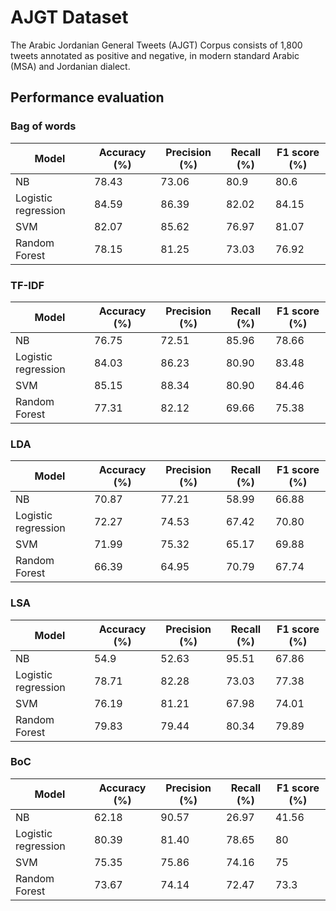 # AJGT Dataset
The Arabic Jordanian General Tweets (AJGT) Corpus consists of 1,800 tweets annotated as positive and negative, in modern standard Arabic (MSA) and Jordanian dialect.

## Performance evaluation
### Bag of words
| Model| Accuracy (%) | Precision (%) | Recall (%) | F1 score (%)|
| -| - | - | - | - |
| NB | 78.43 | 73.06 | 80.9 | 80.6 |
| Logistic regression | 84.59 | 86.39 | 82.02 | 84.15 |
| SVM | 82.07 | 85.62 | 76.97 | 81.07 |
| Random Forest | 78.15 | 81.25 | 73.03 | 76.92 |

### TF-IDF
| Model| Accuracy (%) | Precision (%) | Recall (%) | F1 score (%)|
| -| - | - | - | - |
| NB | 76.75 | 72.51 | 85.96 | 78.66 |
| Logistic regression | 84.03 | 86.23 | 80.90 | 83.48 |
| SVM | 85.15 | 88.34 | 80.90 | 84.46 |
| Random Forest | 77.31 | 82.12 | 69.66 | 75.38 |
### LDA
| Model| Accuracy (%) | Precision (%) | Recall (%) | F1 score (%)|
| -| - | - | - | - |
| NB | 70.87 | 77.21 | 58.99 | 66.88 |
| Logistic regression | 72.27 | 74.53 | 67.42 | 70.80 |
| SVM | 71.99 | 75.32 | 65.17 | 69.88 |
| Random Forest | 66.39 | 64.95 | 70.79 | 67.74 |
### LSA
| Model| Accuracy (%) | Precision (%) | Recall (%) | F1 score (%)|
| -| - | - | - | - |
| NB | 54.9 | 52.63 | 95.51 | 67.86 |
| Logistic regression | 78.71 | 82.28 | 73.03 | 77.38 |
| SVM | 76.19 | 81.21 | 67.98 | 74.01 |
| Random Forest | 79.83 | 79.44 | 80.34 | 79.89 |
### BoC
| Model| Accuracy (%) | Precision (%) | Recall (%) | F1 score (%)|
| -| - | - | - | - |
| NB | 62.18 | 90.57 | 26.97 | 41.56 |
| Logistic regression | 80.39 | 81.40 | 78.65 | 80 |
| SVM | 75.35 | 75.86 | 74.16 | 75 |
| Random Forest | 73.67 | 74.14 | 72.47 | 73.3 |
